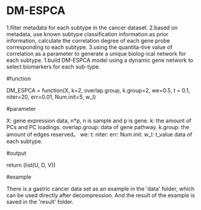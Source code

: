 # DM-ESPCA

1.filter metadata for each subtype in the cancer dataset. 
2.based on metadata, use known subtype classification information as prior information, calculate the correlation degree of each gene probe corresponding to each subtype. 
3.using the quantita-tive value of correlation as a parameter to generate a unique biolog-ical network for each subtype. 
1.build DM-ESPCA model using a dynamic gene network to select biomarkers for each sub-type.

#function

DM_ESPCA = function(X, k=2, overlap.group, k.group=2, we=0.5, t = 0.1, niter=20, err=0.01, Num.init=5, w_l)

#parameter

X: gene expression data, n*p, n is sample and p is gene.
k: the amount of PCs and PC loadings.
overlap.group: data of gene pathway. 
k.group: the amount of edges reserved。
we:
t:
niter:
err:
Num.init:
w_l: t_value data of each subtype.

#output

return (list(U, D, V))

#example

There is a gastric cancer data set as an example in the 'data' folder, which can be used directly after decompression.
And the result of the example is saved in the 'result' folder.
